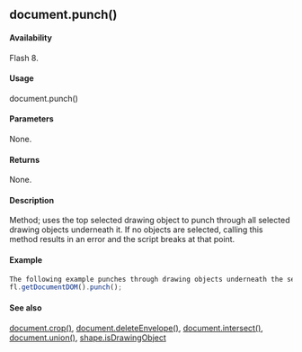 ## document.punch()

#### Availability

Flash 8.

#### Usage

document.punch()

#### Parameters

None.

#### Returns

None.

#### Description

Method; uses the top selected drawing object to punch through all selected drawing objects underneath it. If no objects are selected, calling this method results in an error and the script breaks at that point.

#### Example

```javascript
The following example punches through drawing objects underneath the selected drawing object:
fl.getDocumentDOM().punch();

```
#### See also

[document.crop()](../Document_object/docume37.md), [document.deleteEnvelope()](../Document_object/docume41.md), [document.intersect()](../Document_object/docume97.md), [document.union()](../Document_object/docu6120.md), [shape.isDrawingObject](../Shape_object/shape6.md)
